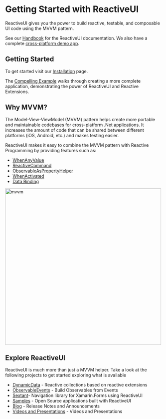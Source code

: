 # Getting Started with ReactiveUI

ReactiveUI gives you the power to build reactive, testable, and composable UI code using the MVVM pattern.

See our <a href="~/docs/handbook/index.md">Handbook</a> for the ReactiveUI documentation. We also have a complete <a href="https://github.com/reactiveui/ReactiveUI/tree/main/integrationtests">cross-platform demo app</a>.

## Getting Started

To get started visit our <a href="~/docs/getting-started/installation/index.md">Installation</a> page.

The [Compelling Example](compelling-example.md) walks through creating a more complete application, demonstrating the power of ReactiveUI and Reactive Extensions.

## Why MVVM?

The Model-View-ViewModel (MVVM) pattern helps create more portable and maintainable codebases for cross-platform .Net applications. It increases the amount of code that can be shared between different platforms (iOS, Android, etc.) and makes testing easier.

ReactiveUI makes it easy to combine the MVVM pattern with Reactive Programming by providing features such as:

- [WhenAnyValue](~/docs/handbook/when-any.md)
- [ReactiveCommand](~/docs/handbook/commands/index.md)
- [ObservableAsPropertyHelper](~/docs/handbook/observable-as-property-helper.md)
- [WhenActivated](~/docs/handbook/when-activated.md)
- [Data Binding](~/docs/handbook/data-binding/index.md)

<img src="~/images/mvvm.png" width="500" alt="mvvm">

## Explore ReactiveUI

ReactiveUI is much more than just a MVVM helper. Take a look at the following projects to get started exploring what is available

- [DynamicData](https://github.com/reactivemarbles/DynamicData) - Reactive collections based on reactive extensions
- [ObservableEvents](https://github.com/reactivemarbles/ObservableEvents) - Build Observables from Events
- [Sextant](https://github.com/reactiveui/Sextant)- Navigation library for Xamarin.Forms using ReactiveUI
- [Samples](~/docs/resources/samples.md) - Open Source applications built with ReactiveUI
- [Blog](~/articles/2020-07-16-article-on-elevated-values.md) - Release Notes and Announcements
- [Videos and Presentations](~/docs/resources/videos.md) - Videos and Presentations
